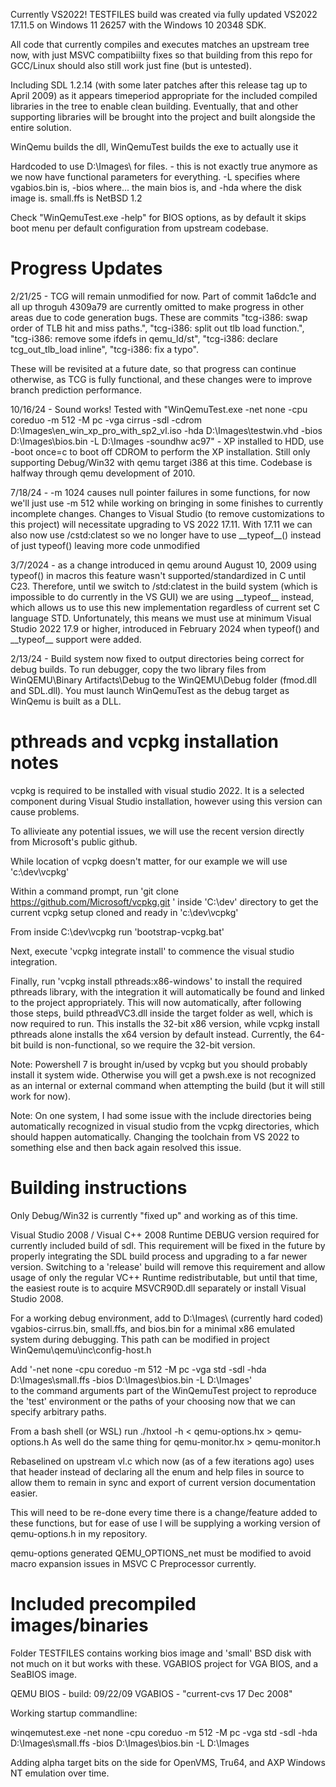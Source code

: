 ﻿Currently VS2022! TESTFILES build was created via fully updated
VS2022 17.11.5 on Windows 11 26257 with the Windows 10 20348 SDK.

All code that currently compiles and executes matches an upstream tree now, with 
just MSVC compatibiilty fixes so that building from this repo for GCC/Linux should
also still work just fine (but is untested).

Including SDL 1.2.14 (with some later patches after this release tag up to April 2009)
as it appears timeperiod appropriate for the included compiled libraries in the tree 
to enable clean building. Eventually, that and other supporting libraries will be brought
into the project and built alongside the entire solution.

WinQemu builds the dll, WinQemuTest builds the exe to actually use it

Hardcoded to use D:\Images\ for files. - this is not exactly true anymore as we now have
functional parameters for everything. -L specifies where vgabios.bin is, -bios where... 
the main bios is, and -hda where the disk image is. small.ffs is NetBSD 1.2

Check "WinQemuTest.exe -help" for BIOS options, as by default it skips boot menu 
per default configuration from upstream codebase. 

# Progress Updates

2/21/25 - TCG will remain unmodified for now. Part of commit 1a6dc1e and all up throguh 
4309a79 are currently omitted to make progress in other areas due to code generation bugs.
These are commits "tcg-i386: swap order of TLB hit and miss paths.", 
"tcg-i386: split out tlb load function.",
"tcg-i386: remove some ifdefs in qemu_ld/st",
"tcg-i386: declare tcg_out_tlb_load inline",
"tcg-i386: fix a typo".

These will be revisited at a future date, so that progress can continue otherwise, as TCG
is fully functional, and these changes were to improve branch prediction performance. 


10/16/24 - Sound works! Tested with "WinQemuTest.exe -net none -cpu coreduo -m 512 -M pc 
-vga cirrus -sdl -cdrom D:\Images\en_win_xp_pro_with_sp2_vl.iso -hda D:\Images\testwin.vhd 
-bios D:\Images\bios.bin -L D:\Images -soundhw ac97" - XP installed to HDD, use -boot once=c
to boot off CDROM to perform the XP installation. Still only supporting Debug/Win32 
with qemu target i386 at this time. Codebase is halfway through qemu development of 2010.

7/18/24 - -m 1024 causes null pointer failures in some functions, for now we'll just
use -m 512 while working on bringing in some finishes to currently incomplete changes.
Changes to Visual Studio (to remove customizations to this project) 
will necessitate upgrading to VS 2022 17.11. With 17.11 we can also now use
/cstd:clatest so we no longer have to use \_\_typeof\_\_() instead of just typeof()
leaving more code unmodified

3/7/2024 - as a change introduced in qemu around August 10, 2009 using typeof() in macros
this feature wasn't supported/standardized in C until C23. Therefore, until we switch to
/std:clatest in the build system (which is impossible to do currently in the VS GUI)
we are using \_\_typeof\_\_ instead, which allows us to use this new implementation 
regardless of current set C language STD. Unfortunately, this means we must use at minimum 
Visual Studio 2022 17.9 or higher, introduced in February 2024 when typeof() and 
\_\_typeof\_\_ support were added.

2/13/24 - Build system now fixed to output directories being correct for debug builds. 
To run debugger, copy the two library files from WinQEMU\Binary Artifacts\Debug to the 
WinQEMU\Debug folder (fmod.dll and SDL.dll). You must launch WinQemuTest as the debug
target as WinQemu is built as a DLL.

# pthreads and vcpkg installation notes 

vcpkg is required to be installed with visual studio 2022. It is a selected component during
Visual Studio installation, however using this version can cause problems.

To allivieate any potential issues, we will use the recent version directly from Microsoft's
public github. 

While location of vcpkg doesn't matter, for our example we will use 'c:\dev\vcpkg'

Within a command prompt, run 'git clone https://github.com/Microsoft/vcpkg.git ' inside 'C:\dev'
directory to get the current vcpkg setup cloned and ready in 'c:\dev\vcpkg'

From inside C:\dev\vcpkg run 'bootstrap-vcpkg.bat'

Next, execute 'vcpkg integrate install' to commence the visual studio integration. 

Finally, run 'vcpkg install pthreads:x86-windows' to install the required pthreads library, 
with the integration it will automatically be found and linked to the project appropriately. 
This will now automatically, after following those steps, build pthreadVC3.dll inside the
target folder as well, which is now required to run. This installs the 32-bit x86 version,
while vcpkg install pthreads alone installs the x64 version by default instead. Currently,
the 64-bit build is non-functional, so we require the 32-bit version. 

Note: Powershell 7 is brought in/used by vcpkg but you should probably install it system 
wide. Otherwise you will get a pwsh.exe is not recognized as an internal or external command 
when attempting the build (but it will still work for now). 

Note: On one system, I had some issue with the include directories being automatically 
recognized in visual studio from the vcpkg directories, which should happen automatically.
Changing the toolchain from VS 2022 to something else and then back again resolved this issue.

# Building instructions

Only Debug/Win32 is currently "fixed up" and working as of this time. 

Visual Studio 2008 / Visual C++ 2008 Runtime DEBUG version required for currently included build
of sdl. This requirement will be fixed in the future by properly integrating the SDL build process
and upgrading to a far newer version. Switching to a 'release' build will remove this requirement
and allow usage of only the regular VC++ Runtime redistributable, but until that time, the easiest route
is to acquire MSVCR90D.dll separately or install Visual Studio 2008. 

For a working debug environment, add to D:\Images\ (currently hard coded) vgabios-cirrus.bin, 
small.ffs, and bios.bin for a minimal x86 emulated system during debugging. This path can 
be modified in project WinQemu\qemu\inc\config-host.h

Add '-net none -cpu coreduo -m 512 -M pc -vga std -sdl -hda D:\Images\small.ffs -bios D:\Images\bios.bin -L D:\Images'  
to the command arguments part of the WinQemuTest project to reproduce the 'test' environment
or the paths of your choosing now that we can specify arbitrary paths. 

From a bash shell (or WSL) run ./hxtool -h < qemu-options.hx > qemu-options.h
As well do the same thing for qemu-monitor.hx > qemu-monitor.h

Rebaselined on upstream vl.c which now (as of a few iterations ago) uses that header
instead of declaring all the enum and help files in source to allow them to remain in 
sync and export of current version documentation easier.

This will need to be re-done every time there is a change/feature added to these functions,
but for ease of use I will be supplying a working version of qemu-options.h in my repository.

qemu-options generated QEMU_OPTIONS_net must be modified to avoid macro expansion issues
in MSVC C Preprocessor currently. 

# Included precompiled images/binaries

Folder TESTFILES contains working bios image and 'small' BSD disk with not much on it
but works with these. VGABIOS project for VGA BIOS, and a SeaBIOS image.

QEMU BIOS - build: 09/22/09
VGABIOS - "current-cvs 17 Dec 2008"

Working startup commandline:

winqemutest.exe -net none -cpu coreduo -m 512 -M pc -vga std -sdl -hda D:\Images\small.ffs -bios D:\Images\bios.bin -L D:\Images

Adding alpha target bits on the side for OpenVMS, Tru64, and AXP Windows NT emulation over time. 